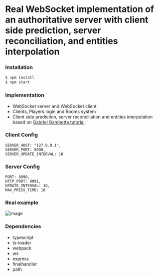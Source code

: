 # Real WebSocket implementation of an authoritative server with client side prediction, server reconciliation, and entities interpolation

### Installation
```sh
$ npm install
$ npm start
```

### Implementation
* WebSocket server and WebSocket client
* Clients, Players login and Rooms system
* Client side prediction, server reconciliation and entities interpolation based on [Gabriel Gambetta tutorial](https://gabrielgambetta.com/client-server-game-architecture.html). 

### Client Config
```
SERVER_HOST: "127.0.0.1",
SERVER_PORT: 8090,
SERVER_UPDATE_INTERVAL: 10
```

### Server Config
```
PORT: 8090,
HTTP_PORT: 8091,
UPDATE_INTERVAL: 10,
MAX_PRESS_TIME: 10
```

### Real example
![image](https://i.imgur.com/8Q6Ffyb.gif)

### Dependencies 
* typescript
* ts-loader
* webpack
* ws
* express
* finalhandler
* path
